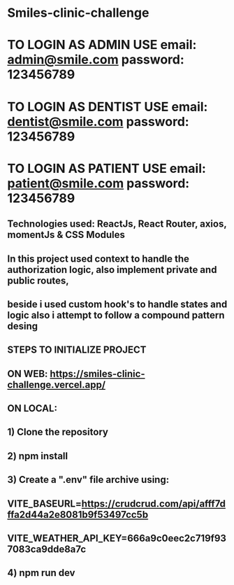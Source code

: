 # Smiles-clinic-challenge 

# TO LOGIN AS ADMIN USE email: admin@smile.com password: 123456789
# TO LOGIN AS DENTIST USE email: dentist@smile.com password: 123456789
# TO LOGIN AS PATIENT USE email: patient@smile.com password: 123456789

## Technologies used: ReactJs, React Router, axios, momentJs & CSS Modules

## In this project used context to handle the authorization logic, also implement private and public routes, 
## beside i used custom hook's to handle states and logic also i attempt to follow a compound pattern desing 

## STEPS TO INITIALIZE PROJECT

## ON WEB: https://smiles-clinic-challenge.vercel.app/
## ON LOCAL: 
## 1) Clone the repository 
## 2) npm install
## 3) Create a ".env" file archive using: 
## VITE_BASEURL=https://crudcrud.com/api/afff7dffa2d44a2e8081b9f53497cc5b
## VITE_WEATHER_API_KEY=666a9c0eec2c719f937083ca9dde8a7c  
## 4) npm run dev 
